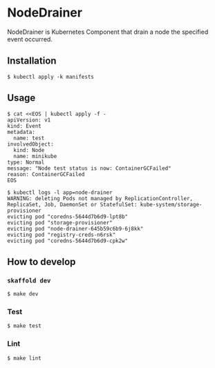 # NodeDrainer

NodeDrainer is Kubernetes Component that drain a node the specified event occurred.

## Installation

```shell
$ kubectl apply -k manifests
```

## Usage

```shell
$ cat <<EOS | kubectl apply -f -
apiVersion: v1
kind: Event
metadata:
  name: test
involvedObject:
  kind: Node
  name: minikube
type: Normal
message: "Node test status is now: ContainerGCFailed"
reason: ContainerGCFailed
EOS

$ kubectl logs -l app=node-drainer
WARNING: deleting Pods not managed by ReplicationController, ReplicaSet, Job, DaemonSet or StatefulSet: kube-system/storage-provisioner
evicting pod "coredns-5644d7b6d9-lpt8b"
evicting pod "storage-provisioner"
evicting pod "node-drainer-645b59c6b9-6j8kk"
evicting pod "registry-creds-n6rsk"
evicting pod "coredns-5644d7b6d9-cpk2w"
```

## How to develop

### `skaffold dev`

```sh
$ make dev
```

### Test

```sh
$ make test
```

### Lint

```sh
$ make lint
```
